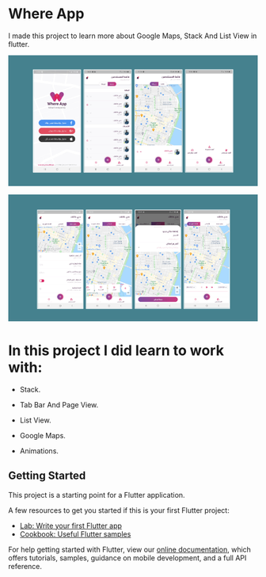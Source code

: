 # Where App

I made this project to learn more about Google Maps, Stack And List View in flutter.


![](assets/images/whereapp1.png)

![](assets/images/whereapp2.png)


# In this project I did learn to work with:

- Stack.

- Tab Bar And Page View.

- List View.

- Google Maps.

- Animations.

## Getting Started

This project is a starting point for a Flutter application.

A few resources to get you started if this is your first Flutter project:

- [Lab: Write your first Flutter app](https://flutter.dev/docs/get-started/codelab)
- [Cookbook: Useful Flutter samples](https://flutter.dev/docs/cookbook)

For help getting started with Flutter, view our
[online documentation](https://flutter.dev/docs), which offers tutorials,
samples, guidance on mobile development, and a full API reference.
